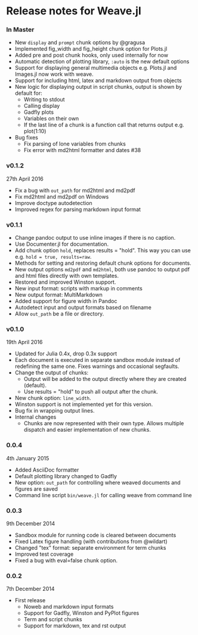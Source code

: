 
# Release notes for Weave.jl

### In Master

* New `display` and `prompt` chunk options by @gragusa
* Implemented fig_width and fig_height chunk option for Plots.jl
* Added pre and post chunk hooks, only used internally for now
* Automatic detection of plotting library, `:auto` is the new default options
* Support for displaying general multimedia objects e.g. Plots.jl and Images.jl
  now work with weave.
* Support for including html, latex and markdown output from objects
* New logic for displaying output in script chunks, output is shown by default for:
  - Writing to stdout
  - Calling display
  - Gadfly plots
  - Variables on their own
  - If the last line of a chunk is a function call that returns output e.g. plot(1:10)
* Bug fixes
  - Fix parsing of lone variables from chunks
  - Fix error with md2html formatter and dates #38

### v0.1.2

27th April 2016

* Fix a bug with `out_path` for md2html and md2pdf
* Fix md2html and md2pdf on Windows
* Improve doctype autodetection
* Improved regex for parsing markdown input format

### v0.1.1

* Change pandoc output to use inline images if there is no caption.
* Use Documenter.jl for documentation.
* Add chunk option `hold`, replaces results = "hold". This way you can use e.g. `hold = true, results=raw`.
* Methods for setting and restoring default chunk options for documents.
* New output options `md2pdf` and `md2html`, both use pandoc to output pdf
  and html files directly with own templates.
* Restored and improved Winston support.
* New input format: scripts with markup in comments
* New output format: MultiMarkdown
* Added support for figure width in Pandoc
* Autodetect input and output formats based on filename
* Allow `out_path` be a file or directory.

### v0.1.0

19th April 2016

* Updated for Julia 0.4x, drop 0.3x support
* Each document is executed in separate sandbox module instead of redefining the same one. Fixes warnings and occasional segfaults.
* Change the output of chunks:
  - Output will be added to the output directly where they are created (default).
  - Use results = "hold" to push all output after the chunk.
* New chunk option: `line_width`.
* Winston support is not implemented yet for this version.
* Bug fix in wrapping output lines.
* Internal changes
    - Chunks are now represented with their own type. Allows multiple dispatch
      and easier implementation of new chunks.

### 0.0.4

4th January 2015

* Added AsciiDoc formatter
* Default plotting library changed to Gadfly
* New option: `out_path` for controlling where weaved documents and figures are saved
* Command line script `bin/weave.jl` for calling weave from command line

### 0.0.3

9th December 2014

* Sandbox module for running code is cleared between documents
* Fixed Latex figure handling (with contributions from @wildart)
* Changed "tex" format: separate environment for term chunks
* Improved test coverage
* Fixed a bug with eval=false chunk option.


### 0.0.2

7th December 2014

* First release
    * Noweb and markdown input formats
    * Support for Gadfly, Winston and PyPlot figures
    * Term and script chunks
    * Support for markdown, tex and rst output

